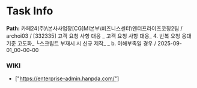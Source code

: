 # Task Info

**Path:** 카페24(주)\본사사업장\[CG]MI본부\비즈니스센터\엔터프라이즈코칭2팀 / archoi03 / [332335] 고객 요청 사항 대응 _ 고객 요청 사항 대응_ 4. 반복 요청 응대 기준 고도화_ └스크립트 부재시 시 신규 제작_ _ b. 이해부족일 경우 / 2025-09-01_00-00-00

### WIKI
- ["https://enterprise-admin.hanpda.com/"]

